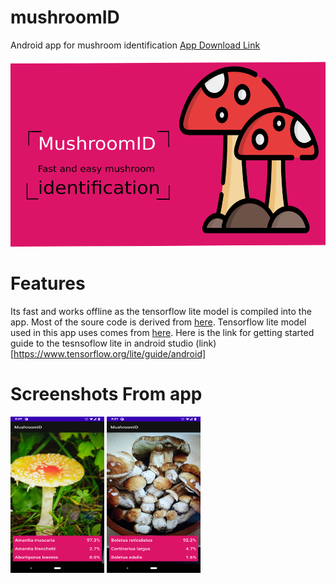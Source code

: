 # mushroomID
Android app for mushroom identification
[App Download Link](https://play.google.com/store/apps/details?id=com.biranjan.mushroomid)

<img src="https://github.com/biranjan/mushroomID/blob/main/icons/feature_mushroom2.png" width="600" height="300">


# Features
Its fast and works offline as the tensorflow lite model is compiled into the app. Most of the soure code is derived from [here](https://github.com/hoitab/TFLClassify).
Tensorflow lite model used in this app uses comes from [here](https://tfhub.dev/bohemian-visual-recognition-alliance/models/mushroom-identification_v1/2).
Here is the link for getting started guide to the tesnsoflow lite in android studio (link)[https://www.tensorflow.org/lite/guide/android]

# Screenshots From app

<img src="https://github.com/biranjan/mushroomID/blob/main/icons/screenshots/Screenshot_20210101-152923.png" width="150" height="250">
<img src="https://github.com/biranjan/mushroomID/blob/main/icons/screenshots/Screenshot_20210101-152109.png" width="150" height="250">


